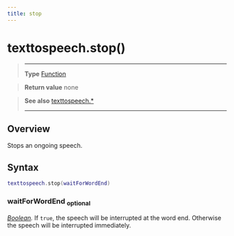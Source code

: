 ```yaml
---
title: stop
---
```

# texttospeech.stop()

> --------------------- ------------------------------------------------------------------------------------------
> __Type__              [Function](https://docs.coronalabs.com/api/type/Function.html)

> __Return value__      none

> __See also__          [texttospeech.*](/plugin/texttospeech/)
> --------------------- ------------------------------------------------------------------------------------------

## Overview

Stops an ongoing speech.

## Syntax
```lua
texttospeech.stop(waitForWordEnd)
```

### waitForWordEnd <sub>optional</sub>
_[Boolean](https://docs.coronalabs.com/api/type/Boolean.html)._ If `true`, the speech will be interrupted at the word end. Otherwise the speech will be interrupted immediately.